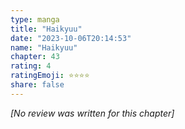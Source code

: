```yaml
---
type: manga
title: "Haikyuu"
date: "2023-10-06T20:14:53"
name: "Haikyuu"
chapter: 43
rating: 4
ratingEmoji: ⭐️⭐️⭐️⭐️
share: false
---
```


*[No review was written for this chapter]*
